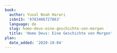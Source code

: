 ```yaml
---
book:
  author: Yuval Noah Harari
  isbn13: '9783406727863'
  language: de
  slug: homo-deus-eine-geschichte-von-morgen
  title: 'Homo Deus: Eine Geschichte von Morgen'
plan:
  date_added: '2020-10-04'
---
```

